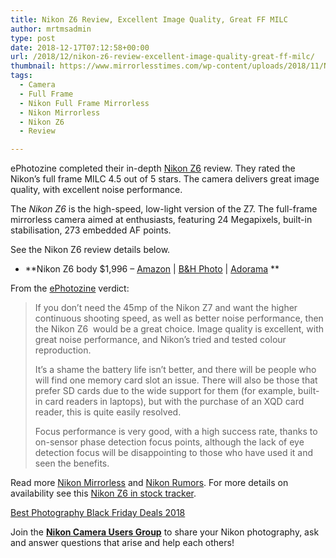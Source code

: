 ```yaml
---
title: Nikon Z6 Review, Excellent Image Quality, Great FF MILC
author: mrtmsadmin
type: post
date: 2018-12-17T07:12:58+00:00
url: /2018/12/nikon-z6-review-excellent-image-quality-great-ff-milc/
thumbnail: https://www.mirrorlesstimes.com/wp-content/uploads/2018/11/Nikon-Z6.jpg
tags:
  - Camera
  - Full Frame
  - Nikon Full Frame Mirrorless
  - Nikon Mirrorless
  - Nikon Z6
  - Review

---
```

ePhotozine completed their in-depth <a href="https://www.mirrorlesstimes.com/tags/nikon-z6/" target="_blank" rel="noopener">Nikon Z6</a> review. They rated the Nikon&#8217;s full frame MILC 4.5 out of 5 stars. The camera delivers great image quality, with excellent noise performance.

The _Nikon Z6_ is the high-speed, low-light version of the Z7. The full-frame mirrorless camera aimed at enthusiasts, featuring 24 Megapixels, built-in stabilisation, 273 embedded AF points.

See the Nikon Z6 review details below.

  * **Nikon Z6 body $1,996 – <a href="https://www.amazon.com/s/s/ref=sr_nr_p_n_availability_1?fst=p90x%3A1&rh=n%3A172282%2Cn%3A502394%2Ck%3Anikon+z6%2Cp_n_availability%3A1248801011&keywords=nikon+z6&ie=UTF8&qid=1534991636&tag=daicamnew-20" target="_blank" rel="nofollow external noopener noreferrer" data-wpel-link="external" data-amzn-asin="1534991636">Amazon</a> | <a href="https://www.bhphotovideo.com/c/search?InitialSearch=yes&N=0&Ntt=Nikon+Z6&Top+Nav-Search=&sts=ma&BI=20175&KBID=14249" target="_blank" rel="nofollow external noopener noreferrer" data-wpel-link="external">B&H Photo</a> | <a class="broken_link" href="https://adorama.evyy.net/c/63923/51926/1036?u=https%3A%2F%2Fwww.adorama.com%2Fl%2F%3Fsearchinfo%3DNikon%2BZ6" target="_blank" rel="nofollow external noopener noreferrer">Adorama</a> **

<!--more-->

From the <a href="https://www.ephotozine.com/article/nikon-z6-review-32971" target="_blank" rel="nofollow noopener">ePhotozine</a> verdict:

> If you don’t need the 45mp of the Nikon Z7 and want the higher continuous shooting speed, as well as better noise performance, then the Nikon Z6  would be a great choice. Image quality is excellent, with great noise performance, and Nikon’s tried and tested colour reproduction.
> 
> It’s a shame the battery life isn’t better, and there will be people who will find one memory card slot an issue. There will also be those that prefer SD cards due to the wide support for them (for example, built-in card readers in laptops), but with the purchase of an XQD card reader, this is quite easily resolved.
> 
> Focus performance is very good, with a high success rate, thanks to on-sensor phase detection focus points, although the lack of eye detection focus will be disappointing to those who have used it and seen the benefits.

Read more [Nikon Mirrorless][1] and <a href="https://www.dailycameranews.com/tag/nikon-rumors/" target="_blank" rel="noopener">Nikon Rumors</a>. For more details on availability see this <a href="https://www.dailycameranews.com/2018/09/nikon-z6-in-stock-availability-tracker/" target="_blank" rel="noopener">Nikon Z6 in stock tracker</a>.

[Best Photography Black Friday Deals 2018][2]

Join the <a class="ext-link" title="" href="https://www.facebook.com/groups/868201466609763/" target="_blank" rel="external nofollow noopener"><strong>Nikon Camera Users Group</strong></a> to share your Nikon photography, ask and answer questions that arise and help each others!

 [1]: https://www.mirrorlesstimes.com/tags/nikon-mirrorless/
 [2]: https://www.dailycameranews.com/2018/11/best-photography-black-friday-deals-2018/